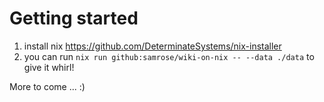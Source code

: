 # Getting started


1. install nix https://github.com/DeterminateSystems/nix-installer
2. you can run `nix run github:samrose/wiki-on-nix -- --data ./data` to give it whirl!


More to come ... :)



